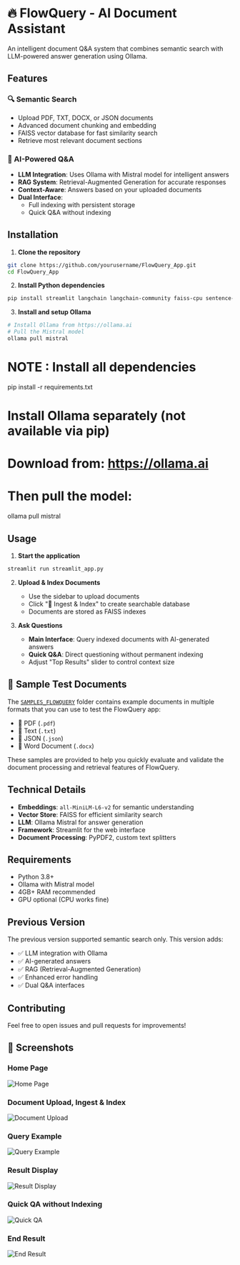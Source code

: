 # 🔥 FlowQuery - AI Document Assistant

An intelligent document Q&A system that combines semantic search with LLM-powered answer generation using Ollama.

## Features

### 🔍 Semantic Search
- Upload PDF, TXT, DOCX, or JSON documents
- Advanced document chunking and embedding
- FAISS vector database for fast similarity search
- Retrieve most relevant document sections

### 🤖 AI-Powered Q&A
- **LLM Integration**: Uses Ollama with Mistral model for intelligent answers
- **RAG System**: Retrieval-Augmented Generation for accurate responses
- **Context-Aware**: Answers based on your uploaded documents
- **Dual Interface**: 
  - Full indexing with persistent storage
  - Quick Q&A without indexing

## Installation

1. **Clone the repository**
```bash
git clone https://github.com/yourusername/FlowQuery_App.git
cd FlowQuery_App
```

2. **Install Python dependencies**
```bash
pip install streamlit langchain langchain-community faiss-cpu sentence-transformers numpy PyPDF2
```

3. **Install and setup Ollama**
```bash
# Install Ollama from https://ollama.ai
# Pull the Mistral model
ollama pull mistral
```

# NOTE : Install all dependencies
pip install -r requirements.txt

# Install Ollama separately (not available via pip)
# Download from: https://ollama.ai
# Then pull the model:
ollama pull mistral

## Usage

1. **Start the application**
```bash
streamlit run streamlit_app.py
```

2. **Upload & Index Documents**
   - Use the sidebar to upload documents
   - Click "🚀 Ingest & Index" to create searchable database
   - Documents are stored as FAISS indexes

3. **Ask Questions**
   - **Main Interface**: Query indexed documents with AI-generated answers
   - **Quick Q&A**: Direct questioning without permanent indexing
   - Adjust "Top Results" slider to control context size
  
## 📄 Sample Test Documents

The [`SAMPLES_FLOWQUERY`](./SAMPLES_FLOWQUERY) folder contains example documents in multiple formats that you can use to test the FlowQuery app:

- 📄 PDF (`.pdf`)
- 📃 Text (`.txt`)
- 🧾 JSON (`.json`)
- 📝 Word Document (`.docx`)

These samples are provided to help you quickly evaluate and validate the document processing and retrieval features of FlowQuery.


## Technical Details

- **Embeddings**: `all-MiniLM-L6-v2` for semantic understanding
- **Vector Store**: FAISS for efficient similarity search  
- **LLM**: Ollama Mistral for answer generation
- **Framework**: Streamlit for the web interface
- **Document Processing**: PyPDF2, custom text splitters

## Requirements

- Python 3.8+
- Ollama with Mistral model
- 4GB+ RAM recommended
- GPU optional (CPU works fine)

## Previous Version

The previous version supported semantic search only. This version adds:
- ✅ LLM integration with Ollama
- ✅ AI-generated answers
- ✅ RAG (Retrieval-Augmented Generation)
- ✅ Enhanced error handling
- ✅ Dual Q&A interfaces

## Contributing

Feel free to open issues and pull requests for improvements!

## 📸 Screenshots

### Home Page
![Home Page](https://drive.google.com/uc?id=1BVNzj8865ooUfc5C2eJNwtFXX58EudMO)

### Document Upload, Ingest & Index
![Document Upload](https://drive.google.com/uc?id=1zq97K6X0wyhf8ZMD5NbYvdRNa1v-PwhJ)

### Query Example
![Query Example](https://drive.google.com/uc?id=1PZkU2ZgMJvXKO3fpHrkWfoUmn1lY1hWR)

### Result Display
![Result Display](https://drive.google.com/uc?id=185v7OaSxMnDAWZ6O24HvUg1LuAYH9_8j)

### Quick QA without Indexing
![Quick QA](https://drive.google.com/uc?id=15RhyHhf8t2om1EGE62f4oRAFI4q2Cfnb)

### End Result
![End Result](https://drive.google.com/uc?id=1nrxMnLE541CqJieYyvHJ0wclWDC84Ksp)

